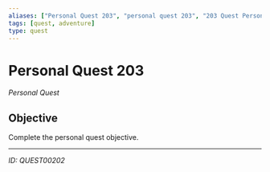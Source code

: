```yaml
---
aliases: ["Personal Quest 203", "personal quest 203", "203 Quest Personal"]
tags: [quest, adventure]
type: quest
---
```


# Personal Quest 203

*Personal Quest*

## Objective
Complete the personal quest objective.

---
*ID: QUEST00202*